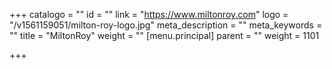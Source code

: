 +++
catalogo = ""
id = ""
link = "https://www.miltonroy.com"
logo = "/v1561159051/milton-roy-logo.jpg"
meta_description = ""
meta_keywords = ""
title = "MiltonRoy"
weight = ""
[menu.principal]
parent = ""
weight = 1101

+++
